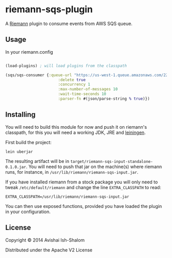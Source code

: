 # riemann-sqs-plugin

A [Riemann](http://riemann.io) plugin to consume events from AWS SQS queue.

## Usage

In your riemann.config

```clojure

(load-plugins) ; will load plugins from the classpath

(sqs/sqs-consumer {:queue-url "https://us-west-1.queue.amazonaws.com/22222313133/test"
                       :delete true
                       :concurrency 1
                       :max-number-of-messages 10
                       :wait-time-seconds 10
                       :parser-fn #(json/parse-string % true)})

```

## Installing

You will need to build this module for now and push it on riemann's classpath, for this
you will need a working JDK, JRE and [leiningen](http://leiningen.org).

First build the project:

```
lein uberjar
```

The resulting artifact will be in `target/riemann-sqs-input-standalone-0.1.0.jar`.
You will need to push that jar on the machine(s) where riemann runs, for instance, in
`/usr/lib/riemann/riemann-sqs-input.jar`.

If you have installed riemann from a stock package you will only need to tweak
`/etc/default/riemann` and change
the line `EXTRA_CLASSPATH` to read:

```
EXTRA_CLASSPATH=/usr/lib/riemann/riemann-sqs-input.jar
```

You can then use exposed functions, provided you have loaded the plugin in your configuration.

## License

Copyright © 2014 Avishai Ish-Shalom

Distributed under the Apache V2 License
